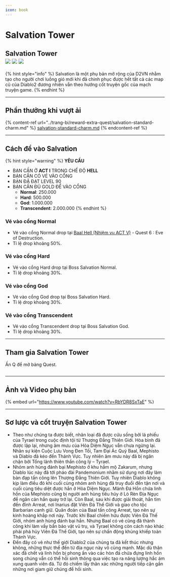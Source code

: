 ```yaml
---
icon: book
---
```


# Salvation Tower

Salvation Tower\
![](https://i0.wp.com/diablo2-vn.com/wp-content/uploads/2020/09/Baal_28Diablo_II29.gif?resize=88%2C204\&ssl=1) ![](https://i1.wp.com/diablo2-vn.com/wp-content/uploads/2020/09/Mephisto_28Diablo_II29.gif?resize=185%2C171\&ssl=1) ![](https://i1.wp.com/diablo2-vn.com/wp-content/uploads/2020/09/Diablo_28Diablo_II29.gif?resize=135%2C158\&ssl=1)
----------------------------------------------------------------------------------------------------------------------------------------------------------------------------------------------------------------------------------------------------------------------------------------------------------------------------------------------------

{% hint style="info" %}
Salvation là một phụ bản mở rộng của D2VN nhằm tạo cho người chơi luồng gió mới khi đã chinh phục được hết tất cả các map cũ của Diablo2 đương nhiên vẫn theo hướng cốt truyện gốc của mạch truyện game.
{% endhint %}

***



## Phần thưởng khi vượt ải

{% content-ref url="../trang-bi/reward-extra-quest/salvation-standard-charm.md" %}
[salvation-standard-charm.md](../trang-bi/reward-extra-quest/salvation-standard-charm.md)
{% endcontent-ref %}

***



## **Cách để vào Salvation** <a href="#salva2" id="salva2"></a>

{% hint style="warning" %}
**YÊU CẦU**

* BẠN CẦN Ở **ACT I** TRONG CHẾ ĐỘ **HELL**
* BẠN CẦN CÓ VÉ VÀO CỔNG
* BẠN ĐÃ ĐẠT LEVEL 90
* BẠN CẦN ĐỦ GOLD ĐỂ VÀO CỔNG&#x20;
  * **Normal**: 250.000
  * **Hard**: 500.000
  * **God**: 1.000.000
  * **Transcendent**: 2.000.000
{% endhint %}

### Vé vào cổng Normal&#x20;

* Vé vào cổng Normal drop tại [Baal Hell (Nhiệm vụ ACT V)](../wiki/original-quests-lod/) - Quest 6 : Eve of Destruction.
* Tỉ lệ drop khoảng 50%.

### Vé vào cổng Hard

* Vé vào cổng Hard drop tại Boss Salvation Normal.
* Tỉ lệ drop khoảng 30%.

### Vé vào cổng God

* Vé vào cổng God drop tại Boss Salvation Hard.
* Tỉ lệ drop khoảng 30%.

### Vé vào cổng Transcendent

* Vé vào cổng Transcendent drop tại Boss Salvation God.
* Tỉ lệ drop khoảng 30%.



***

## **Tham gia Salvation Tower**

Ấn Q để mở bảng Quest.

<figure><img src="../.gitbook/assets/Screen Recording 2025-01-07 at 14.43.36.gif" alt=""><figcaption></figcaption></figure>



***

## **Ảnh và Video phụ bản** <a href="#salva4" id="salva4"></a>

{% embed url="https://www.youtube.com/watch?v=RbYDR8SxTaE" %}

***

## Sơ lược và cốt truyện Salvation Tower <a href="#salva5" id="salva5"></a>

* Theo như chúng ta được biết, nhân loại đã được cứu sống bởi lá phiếu của Tyrael trong cuộc định tội từ Thượng Đẳng Thiên Giới. Hòa bình đã được lập lại, nhưng âm mưu của Hỏa Diệm Ngục vẫn chưa ngừng lại. Nhân sự kiện Cuộc Lưu Vong Đen Tối, Tam Đại Ác Quỷ Baal, Mephisto và Diablo đã kéo đến Thánh Vực. Tuy nhiên âm mưu này đã bị ngăn chặn bởi Tổng lãnh thiên thần công lý – Tyrael.
* Nhóm anh hùng đánh bại Mephisto ở khu hầm mộ Zakarum, nhưng Diablo lúc này đã tới pháo đài Pandemonium nhằm sử dụng nơi đây làm bàn đạp tấn công lên Thượng Đẳng Thiên Giới. Tuy nhiên Diablo không kịp làm điều đó khi cuối cùng nhóm anh hùng đã truy đuổi đến tận nơi và cuối cùng tiêu diệt được hắn ở Hỏa Diệm Ngục. Mảnh Đá Hồn chứa linh hồn của Mephisto cũng bị người anh hùng tiêu hủy ở Lò Rèn Địa Ngục để ngăn cản hắn quay trở lại. Còn Baal, sau khi được giải thoát, hắn tìm đến đỉnh Arreat, nơi Inarius đặt Viên Đá Thế Giới và giao cho tộc Barbarian canh giữ. Quân đoàn của Baal tấn công Arreat, tạo nên sự kinh hoàng khắp nơi này. Trước khi Baal chiếm hữu được Viên Đá Thế Giới, nhóm anh hùng đánh bại hắn. Nhưng Baal có vẻ cũng đã thành công khi làm vấy bẩn bảo vật vũ trụ, và Tyrael không còn cách nào khác phải phá hủy Viên Đá Thế Giới, tạo nên sự chấn động khủng khiếp toàn Thánh Vực.
* Đến đây có vẻ như thế giới Diablo2 của chúng ta đã kết thúc nhưng không, những thực thể đến từ địa ngục này vô cùng mạnh. Mặc dù thân xác đã chết và linh hồn bị phong ấn vào các hòn đá chứa đựng linh hồn song chúng vẫn có thể hồi sinh thông qua việc tạo ra năng lượng hắc ám xung quanh viên đá. Từ đó chiếm lấy thân xác những người tiếp cận gần những nơi giam giữ chúng để hồi sinh.

